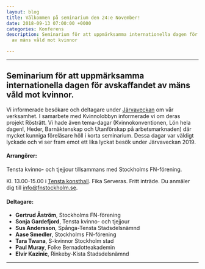 ```yaml
---
layout: blog
title: Välkommen på seminarium den 24:e November!
date: 2018-09-13 07:00:00 +0000
categories: Konferens
description: Seminarium för att uppmärksamma internationella dagen för avskaffandet
  av mäns våld mot kvinnor

---
```

***

## Seminarium för att uppmärksamma internationella dagen för avskaffandet av mäns våld mot kvinnor.

Vi informerade besökare och deltagare under [Järvaveckan](http://jarvaveckan.se/) om vår verksamhet. I samarbete med Kvinnolobbyn informerade vi om deras projekt Rösträtt. Vi hade även tema-dagar (Kvinnokonventionen, Lön hela dagen!, Heder, Barnäktenskap och Utanförskap på arbetsmarknaden) där mycket kunniga föreläsare höll i korta seminarium. Dessa dagar var väldigt lyckade och vi ser fram emot ett lika lyckat besök under Järvaveckan 2019.

#### Arrangörer:

Tensta kvinno- och tjejjour tillsammans med Stockholms FN-förening.

Kl. 13.00-15.00 i [Tensta konsthall](https://www.google.se/maps?q=Tensta+konsthall&um=1&ie=UTF-8&sa=X&ved=0ahUKEwjqxqfwiejeAhWGtYsKHdqeCAoQ_AUIDygC "Tensta konsthall"). Fika Serveras. Fritt inträde. Du anmäler dig till info@fnstockholm.se.

#### Deltagare:

* **Gertrud Åström**, Stockholms FN-förening
* **Sonja Gardefjord**, Tensta kvinno- och tjejjour
* **Sus Andersson**, Spånga-Tensta Stadsdelsnämnd
* **Aase Smedler**, Stockholms FN-förening
* **Tara Twana**, S-kvinnor Stockholm stad
* **Paul Muray**, Folke Bernadotteakademin
* **Elvir Kazinic**, Rinkeby-Kista Stadsdelsnämnd

***